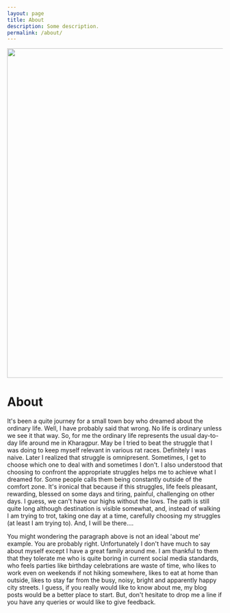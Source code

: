 ```yaml
---
layout: page
title: About
description: Some description.
permalink: /about/
---
```


<img src="https://chi01pap001files.storage.live.com/y4mZd7O1wdYSwq-ccqGM4e3TVSp9-qFtblpto-g2LSOXjrFze-C6SXcX9BvOGx7gYLVaIZYsitKhsJzGFa5t7tL2-djUIEk6bV7khTdjzJh-t5Afp3VVwgxDluSUWDjPgyBagE1LX9IYfle720cJeRTdd9X5M6iLJiDMsFtE30HLQUQ7aWC-ClrTRNvqeDGpdiX?width=1024&height=768&cropmode=none" width="1024" height="768" />

# About
It's been a quite journey for a small town boy who dreamed about the ordinary life. Well, I have probably said that wrong. No life is ordinary unless we see it that way. So, for me the ordinary life represents the usual day-to-day life around me in Kharagpur. May be I tried to beat the struggle that I was doing to keep myself relevant in various rat races. Definitely I was naive. Later I realized that struggle is omnipresent. Sometimes, I get to choose which one to deal with and sometimes I don't. I also understood that choosing to confront the appropriate struggles helps me to achieve what I dreamed for. Some people calls them being constantly outside of the comfort zone. It's ironical that because if this struggles, life feels pleasant, rewarding, blessed on some days and tiring, painful, challenging  on other days. I guess, we can't have our highs without the lows. The path is still quite long although destination is visible somewhat, and, instead of walking I am trying to trot, taking one day at a time, carefully choosing my struggles (at least I am trying to). And, I will be there....

You might wondering the paragraph above is not an ideal 'about me' example. You are probably right. Unfortunately I don't have much to say about myself except I have a great family around me. I am thankful to them that they tolerate me who is quite boring in current social media standards, who feels parties like birthday celebrations are waste of time, who likes to work even on weekends if not hiking somewhere, likes to eat at home than outside, likes to stay far from the busy, noisy, bright and apparently happy city streets. I guess, if you really would like to know about me, my blog posts would be a better place to start. But, don't hesitate to drop me a line if you have any queries or would like to give feedback.  
